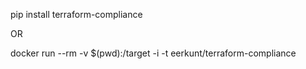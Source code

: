 pip install terraform-compliance

OR

docker run --rm -v $(pwd):/target -i -t eerkunt/terraform-compliance
